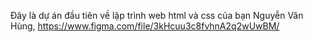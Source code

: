Đây là dự án đầu tiên về lập trình web html và css của bạn Nguyễn Văn Hùng,
https://www.figma.com/file/3kHcuu3c8fvhnA2q2wUwBM/
